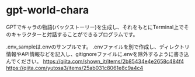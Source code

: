 # gpt-world-chara
GPTでキャラの物語(バックストーリー)を生成し、それをもとにTerminal上でそのキャラクターと対話することができるプログラムです。

.env_sampleは.envのサンプルです。
.envファイルを別で作成し、ディレクトリ情報やAPI情報などを記入し、gitignoreファイルに.envを除外するように書き込んでください。
https://qiita.com/shown_it/items/2b85434e4e2658c484f4
https://qiita.com/yutosa3/items/25ab031c8061e8c9a4c4
